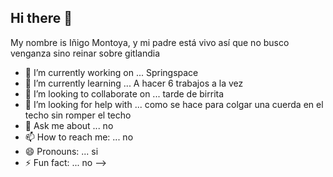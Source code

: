 ## Hi there 👋

My nombre is Iñigo Montoya, y mi padre está vivo así que no busco venganza sino reinar sobre gitlandia 

- 🔭 I’m currently working on ... Springspace
- 🌱 I’m currently learning ... A hacer 6 trabajos a la vez
- 👯 I’m looking to collaborate on ... tarde de birrita
- 🤔 I’m looking for help with ... como se hace para colgar una cuerda en el techo sin romper el techo
- 💬 Ask me about ... no
- 📫 How to reach me: ... no
- 😄 Pronouns: ... si
- ⚡ Fun fact: ... no
-->
